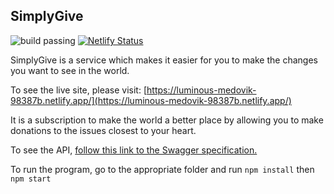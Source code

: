 ## SimplyGive

![build passing](https://github.com/11CConnolly/SimplyGive/actions/workflows/node.js.yml/badge.svg) [![Netlify Status](https://api.netlify.com/api/v1/badges/3f1be408-11bf-462f-b21e-5c232ec32867/deploy-status)](https://app.netlify.com/sites/luminous-medovik-98387b/deploys)

SimplyGive is a service which makes it easier for you to make the changes you want to see in the world.

To see the live site, please visit: [https://luminous-medovik-98387b.netlify.app/](https://luminous-medovik-98387b.netlify.app/)

It is a subscription to make the world a better place by allowing you to make donations to the issues closest to your heart.

To see the API, [follow this link to the Swagger specification.](https://app.swaggerhub.com/apis-docs/11CConnolly/SimplyGive/1.0.0)

To run the program, go to the appropriate folder and run `npm install` then `npm start`
